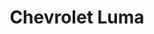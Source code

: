 ---
title: "Chevrolet Luma"
url: /san-fernando-del-valle-de-catamarca/chevrolet-luma/
shop: Autohaus
---